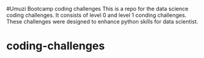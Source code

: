 #Umuzi Bootcamp coding challenges
This is a repo for the data science coding challenges.
It consists of level 0 and level 1 conding challenges.
These challenges were designed to enhance python skills for data scientist.
# coding-challenges
